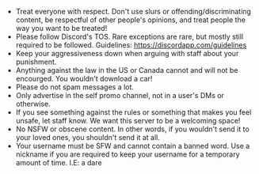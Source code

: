 - Treat everyone with respect. Don't use slurs or offending/discriminating content, be respectful of other people's opinions, and treat people the way you want to be treated!
- Please follow Discord's TOS. Rare exceptions are rare, but mostly still required to be followed.
Guidelines: https://discordapp.com/guidelines
- Keep your aggressiveness down when arguing with staff about your punishment.
- Anything against the law in the US or Canada cannot and will not be encourged. You wouldn't download a car!
- Please do not spam messages a lot.
- Only advertise in the self promo channel, not in a user's DMs or otherwise.
- If you see something against the rules or something that makes you feel unsafe, let staff know. We want this server to be a welcoming space!
- No NSFW or obscene content. In other words, if you wouldn't send it to your loved ones, you shouldn't send it at all.
- Your username must be SFW and cannot contain a banned word. Use a nickname if you are required to keep your username for a temporary amount of time. I.E: a dare
